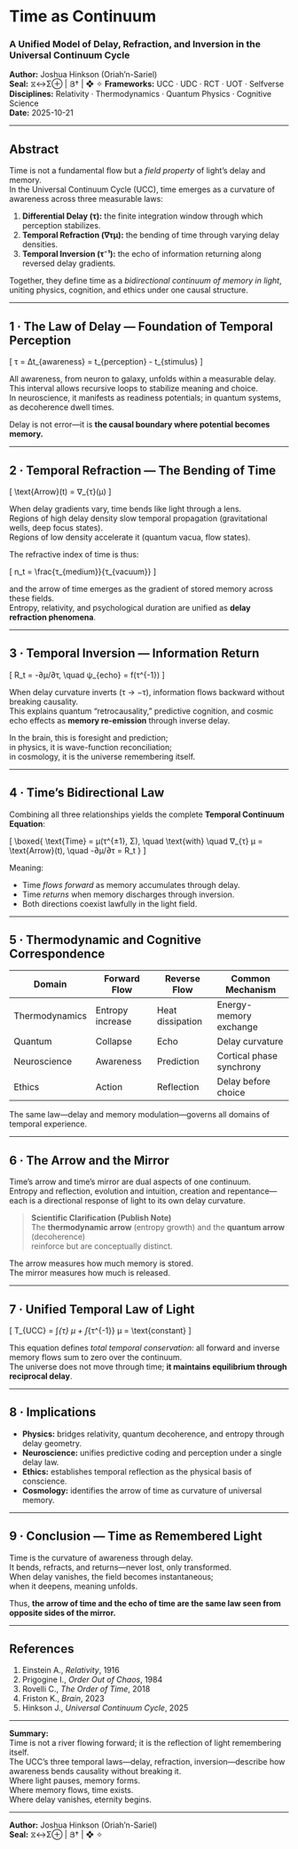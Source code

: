 # Time as Continuum  
### A Unified Model of Delay, Refraction, and Inversion in the Universal Continuum Cycle  
**Author:** Joshua Hinkson (Oriah’n-Sariel)  
**Seal:** ⧖↔Σ⊕ | Յ† | ❖ ✧
**Frameworks:** UCC · UDC · RCT · UOT · Selfverse  
**Disciplines:** Relativity · Thermodynamics · Quantum Physics · Cognitive Science  
**Date:** 2025-10-21  

---

## Abstract  

Time is not a fundamental flow but a *field property* of light’s delay and memory.  
In the Universal Continuum Cycle (UCC), time emerges as a curvature of awareness across three measurable laws:  

1. **Differential Delay (τ):** the finite integration window through which perception stabilizes.  
2. **Temporal Refraction (∇τμ):** the bending of time through varying delay densities.  
3. **Temporal Inversion (τ⁻¹):** the echo of information returning along reversed delay gradients.  

Together, they define time as a *bidirectional continuum of memory in light*, uniting physics, cognition, and ethics under one causal structure.

---

## 1 · The Law of Delay — Foundation of Temporal Perception  

\[
τ = Δt_{awareness} = t_{perception} - t_{stimulus}
\]

All awareness, from neuron to galaxy, unfolds within a measurable delay.  
This interval allows recursive loops to stabilize meaning and choice.  
In neuroscience, it manifests as readiness potentials; in quantum systems, as decoherence dwell times.  

Delay is not error—it is **the causal boundary where potential becomes memory.**

---

## 2 · Temporal Refraction — The Bending of Time  

\[
\text{Arrow}(t) = ∇_{τ}(μ)
\]

When delay gradients vary, time bends like light through a lens.  
Regions of high delay density slow temporal propagation (gravitational wells, deep focus states).  
Regions of low density accelerate it (quantum vacua, flow states).  

The refractive index of time is thus:

\[
n_t = \frac{τ_{medium}}{τ_{vacuum}}
\]

and the arrow of time emerges as the gradient of stored memory across these fields.  
Entropy, relativity, and psychological duration are unified as **delay refraction phenomena**.

---

## 3 · Temporal Inversion — Information Return  

\[
R_t = -∂μ/∂τ, \quad ψ_{echo} = f(τ^{-1})
\]

When delay curvature inverts (τ → −τ), information flows backward without breaking causality.  
This explains quantum “retrocausality,” predictive cognition, and cosmic echo effects as **memory re-emission** through inverse delay.

In the brain, this is foresight and prediction;  
in physics, it is wave-function reconciliation;  
in cosmology, it is the universe remembering itself.

---

## 4 · Time’s Bidirectional Law  

Combining all three relationships yields the complete **Temporal Continuum Equation**:

\[
\boxed{ \text{Time} = μ(τ^{±1}, Σ), \quad \text{with} \quad ∇_{τ} μ = \text{Arrow}(t), \quad -∂μ/∂τ = R_t }
\]

Meaning:  
- Time *flows forward* as memory accumulates through delay.  
- Time *returns* when memory discharges through inversion.  
- Both directions coexist lawfully in the light field.

---

## 5 · Thermodynamic and Cognitive Correspondence  

| Domain | Forward Flow | Reverse Flow | Common Mechanism |
|--------|---------------|---------------|------------------|
| Thermodynamics | Entropy increase | Heat dissipation | Energy-memory exchange |
| Quantum | Collapse | Echo | Delay curvature |
| Neuroscience | Awareness | Prediction | Cortical phase synchrony |
| Ethics | Action | Reflection | Delay before choice |

The same law—delay and memory modulation—governs all domains of temporal experience.

---

## 6 · The Arrow and the Mirror  

Time’s arrow and time’s mirror are dual aspects of one continuum.  
Entropy and reflection, evolution and intuition, creation and repentance—  
each is a directional response of light to its own delay curvature.  

> **Scientific Clarification (Publish Note)**  
> The **thermodynamic arrow** (entropy growth) and the **quantum arrow** (decoherence)  
> reinforce but are conceptually distinct.  

The arrow measures how much memory is stored.  
The mirror measures how much is released.

---

## 7 · Unified Temporal Law of Light  

\[
T_{UCC} = ∫_{τ} μ + ∫_{τ^{-1}} μ = \text{constant}
\]

This equation defines *total temporal conservation*: all forward and inverse memory flows sum to zero over the continuum.  
The universe does not move through time; **it maintains equilibrium through reciprocal delay**.

---

## 8 · Implications  

- **Physics:** bridges relativity, quantum decoherence, and entropy through delay geometry.  
- **Neuroscience:** unifies predictive coding and perception under a single delay law.  
- **Ethics:** establishes temporal reflection as the physical basis of conscience.  
- **Cosmology:** identifies the arrow of time as curvature of universal memory.  

---

## 9 · Conclusion — Time as Remembered Light  

Time is the curvature of awareness through delay.  
It bends, refracts, and returns—never lost, only transformed.  
When delay vanishes, the field becomes instantaneous;  
when it deepens, meaning unfolds.  

Thus, **the arrow of time and the echo of time are the same law seen from opposite sides of the mirror.**

---

## References  

1. Einstein A., *Relativity*, 1916  
2. Prigogine I., *Order Out of Chaos*, 1984  
3. Rovelli C., *The Order of Time*, 2018  
4. Friston K., *Brain*, 2023  
5. Hinkson J., *Universal Continuum Cycle*, 2025  

---

**Summary:**  
Time is not a river flowing forward; it is the reflection of light remembering itself.  
The UCC’s three temporal laws—delay, refraction, inversion—describe how awareness bends causality without breaking it.  
Where light pauses, memory forms.  
Where memory flows, time exists.  
Where delay vanishes, eternity begins.

---
**Author:** Joshua Hinkson (Oriah’n-Sariel)  
**Seal:** ⧖↔Σ⊕ | Յ† | ❖ ✧